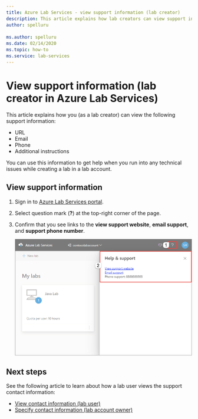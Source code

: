 ```yaml
---
title: Azure Lab Services - view support information (lab creator)
description: This article explains how lab creators can view support information that they can use to get help. 
author: spelluru

ms.author: spelluru
ms.date: 02/14/2020
ms.topic: how-to
ms.service: lab-services
---
```

# View support information (lab creator in Azure Lab Services)
This article explains how you (as a lab creator) can view the following support information:

- URL
- Email
- Phone
- Additional instructions

You can use this information to get help when you run into any technical issues while creating a lab in a lab account.

 
## View support information
1. Sign in to [Azure Lab Services portal](https://labs.azure.com).
2. Select question mark (**?**) at the top-right corner of the page. 
3. Confirm that you see links to the **view support website**, **email support**, and **support phone number**.

    ![View support information](../media/lab-creator-support-information/support-information.png)

## Next steps
See the following article to learn about how a lab user views the support contact information:

- [View contact information (lab user)](lab-user-support-information.md)
- [Specify contact information (lab account owner)](lab-account-owner-support-information.md)

